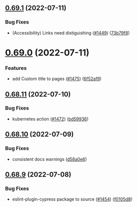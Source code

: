 ## [0.69.1](https://github.com/EddieHubCommunity/LinkFree/compare/v0.69.0...v0.69.1) (2022-07-11)


### Bug Fixes

* (Accessibility) Links need distiguishing ([#1449](https://github.com/EddieHubCommunity/LinkFree/issues/1449)) ([73b79f8](https://github.com/EddieHubCommunity/LinkFree/commit/73b79f8755544970f08be961ffad45f75c06bf8d))



# [0.69.0](https://github.com/EddieHubCommunity/LinkFree/compare/v0.68.11...v0.69.0) (2022-07-11)


### Features

* add Custom title to pages ([#1475](https://github.com/EddieHubCommunity/LinkFree/issues/1475)) ([6f52af9](https://github.com/EddieHubCommunity/LinkFree/commit/6f52af91d7c4bb301dced666a0435b68e7a42068))



## [0.68.11](https://github.com/EddieHubCommunity/LinkFree/compare/v0.68.10...v0.68.11) (2022-07-10)


### Bug Fixes

* kubernetes action ([#1472](https://github.com/EddieHubCommunity/LinkFree/issues/1472)) ([bd59936](https://github.com/EddieHubCommunity/LinkFree/commit/bd5993622c1f0cc842f357178ec0fff53e17a408))



## [0.68.10](https://github.com/EddieHubCommunity/LinkFree/compare/v0.68.9...v0.68.10) (2022-07-09)


### Bug Fixes

* consistent docs warnings ([d58a0e6](https://github.com/EddieHubCommunity/LinkFree/commit/d58a0e6f8ee7610910434dbd0d1f359ba863ac1f))



## [0.68.9](https://github.com/EddieHubCommunity/LinkFree/compare/v0.68.8...v0.68.9) (2022-07-08)


### Bug Fixes

* eslint-plugin-cypress package to source ([#1454](https://github.com/EddieHubCommunity/LinkFree/issues/1454)) ([f0105d8](https://github.com/EddieHubCommunity/LinkFree/commit/f0105d81658b594a3b665dbc155baee2446ce119))



